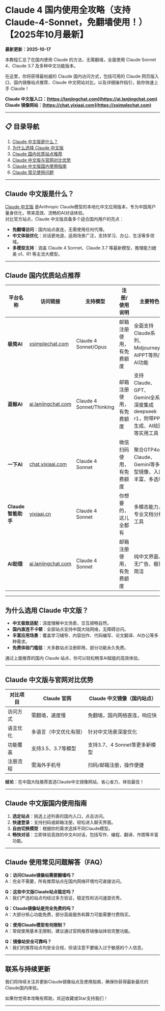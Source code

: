 # Claude 4 国内使用全攻略（支持Claude-4-Sonnet，免翻墙使用！）【2025年10月最新】

**最新更新：2025-10-17** 

本教程汇总了在国内使用 Claude 的方法，无需翻墙，全面使用 Claude Sonnet 4、Claude 3.7 及多种中文功能版本。

在这里，你将获得最权威的 Claude 国内访问方式，包括可用的 Claude 网页版入口、国内镜像站点推荐、Claude 中文网站对比，以及详细操作指引，助你快速上手 Claude！

**Claude 中文版入口：[https://lanjingchat.com](https://ai.lanjingchat.com)**   
**Claude 镜像网站：[https://chat.yixiaai.com](https://xsimplechat.com)**

---

## 📋 目录导航

1. [Claude 中文版是什么？](#claude-中文版是什么)
2. [为什么选择 Claude 中文版](#为什么选择-claude-中文版)
3. [Claude 国内优质站点推荐](#claude-国内优质站点推荐)
4. [Claude 中文版与官网对比优势](#claude-中文版与官网对比优势)
5. [Claude 中文版国内使用指南](#claude-中文版国内使用指南)
6. [Claude 常见使用问题](#claude-常见使用问题)

---

## Claude 中文版是什么？

[Claude 中文版](https://ai.lanjingchat.com) 是Anthropic Claude模型的本地化中文应用版本，专为中国用户量身优化，带来高效、流畅的AI对话体验。  
对比官方站点，Claude 中文版具备多个适合国内用户的亮点：

- **免翻墙访问**：国内站点直连，无需使用任何代理。
- **中文体验优化**：对话更地道，适用场景广泛，支持学习、办公、生活等多领域。
- **多模型支持**：涵盖 Claude 4 Sonnet、Claude 3.7 等最新模型，推理能力媲美 o1、R1 等主流大模型。

---

## Claude 国内优质站点推荐

| 平台名称               | 访问链接                                                               | 支持模型                  | 注册/使用说明                         | 主要特色                                                                                 |
| ---------------------- | ---------------------------------------------------------------------- | ------------------------- | -------------------------------------- | ---------------------------------------------------------------------------------------- |
| **极简AI**             | [xsimplechat.com](https://xsimplechat.com/)                         | Claude 4 Sonnet/Opus      | 邮箱注册使用，有免费额度         | 全面支持Claude系列、Midjourney、AIPPT等热门AI功能                                        |
| **蓝鲸AI**             | [ai.lanjingchat.com](https://ai.lanjingchat.com/)                                 | Claude 4 Sonnet/Thinking  | 邮箱注册使用，有免费额度         | 支持Claude、GPT、Gemini全系，深度集成deepseek r1，附带PPT生成、AI绘图等实用工具            |
| **一下AI**             | [chat.yixiaai.com](https://chat.yixiaai.com/)                     | Claude 4 Sonnet           | 微信扫码使用，有免费额度                         | 聚合GTP4o、Claude、Gemini等多模型镜像，入口丰富、多选项                                   |
| **Claude智能助手**     | [yixiaai.cn](https://yixiaai.cn/)                               | Claude 4 Sonnet           | 你想要的，这儿全都有                       | 多模态能力，专业文档分析工具                                                              |
| **AI助理**             | [ai.lanjingchat.com](https://ai.lanjingchat.com/)                         | Claude 4 Sonnet           | 邮箱注册使用，有免费额度              | 纯中文界面、无广告、极致简洁                                                             |

---

## 为什么选用 Claude 中文版？

- **中文极致适配**：深度理解中文场景，交互顺畅自然。
- **国内直连不卡顿**：全部站点支持中国大陆网络，无障碍访问。
- **丰富应用场景**：覆盖学习辅导、内容创作、代码编写、论文翻译、AI办公等多种需求。
- **免费体验门槛低**：大多数站点注册即用，部分功能永久免费。

通过上面推荐的国内 Claude 站点，你可以轻松畅享AI赋能的高效体验。

---

## Claude 中文版与官网对比优势

| 对比项目   | Claude 官网           | Claude 中文镜像（国内站点）       |
| ---------- | -------------------- | --------------------------------- |
| 访问方式   | 需翻墙，速度慢        | 免翻墙，国内网络直连，响应快      |
| 语言优化   | 多语言（中文优化有限） | 针对中文场景深度优化              |
| 功能覆盖   | 支持3.5、3.7等模型    | 支持3.7、4 Sonnet等更多新模型     |
| 注册流程   | 需海外手机号          | 扫码/邮箱注册，操作便捷           |

**结论**：在中国大陆推荐首选Claude中文镜像网站，省心省力、体验最佳！

---

## Claude 中文版国内使用指南

1. **选定站点**：挑选上述列表的国内入口，点击访问。
2. **快速登录**：支持扫码或邮箱注册，轻松进入聊天界面。
3. **自由切换模型**：根据你的需求选择不同Claude模型。
4. **畅快对话**：立即体验高效的中文AI对话，包括写作、编程、翻译、作图等丰富功能。

---

## Claude 使用常见问题解答（FAQ）

**Q：访问Claude镜像站需要翻墙吗？**  
A：完全不需要，所有推荐站点在国内网络环境均可直接访问。

**Q：这些中文版Claude站点稳定吗？**  
A：我们严选的站点均经过多方验证，稳定性和访问速度优秀。

**Q：Claude镜像站是完全免费的吗？**  
A：大部分核心功能免费，部分高级服务和算力可能需要付费购买。

**Q：使用Claude模型有何限制？**  
A：常规使用基本无限制，建议通过官网推荐镜像站体验完整功能。

**Q：镜像站安全可靠吗？**  
A：我们的推荐站点均安全合规，但请注意不要输入过于敏感的个人信息。

---

## 联系与持续更新

我们将持续关注并更新Claude镜像站点及使用指南，确保你获得最新最优的Claude国内体验。

如果你觉得本攻略有帮助，欢迎收藏或Star支持我们！

---
